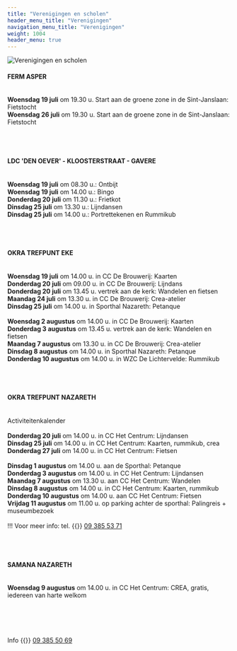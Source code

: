 ```yaml
---
title: "Verenigingen en scholen"
header_menu_title: "Verenigingen"
navigation_menu_title: "Verenigingen"
weight: 1004
header_menu: true
---
```


![Verenigingen en scholen](images/verenigingen-en-scholen.jpg)




#### FERM ASPER
<br>
<b>Woensdag 19 juli</b> om 19.30 u. Start aan de groene zone in de Sint-Janslaan: Fietstocht<br>
<b>Woensdag 26 juli</b> om 19.30 u. Start aan de groene zone in de Sint-Janslaan: Fietstocht<br>
<br>
<br>
<br>





#### LDC 'DEN OEVER' - KLOOSTERSTRAAT - GAVERE
<br>
<b>Woensdag 19 juli</b> om 08.30 u.: Ontbijt<br>
<b>Woensdag 19 juli</b> om 14.00 u.: Bingo<br>
<b>Donderdag 20 juli</b> om 11.30 u.: Frietkot<br>
<b>Dinsdag 25 juli</b> om 13.30 u.: Lijndansen<br>
<b>Dinsdag 25 juli</b> om 14.00 u.: Portrettekenen en Rummikub<br>
<br>
<br>
<br>





#### OKRA TREFPUNT EKE
<br>
<b>Woensdag 19 juli</b> om 14.00 u. in CC De Brouwerij: Kaarten<br>
<b>Donderdag 20 juli</b> om 09.00 u. in CC De Brouwerij: Lijndans<br>
<b>Donderdag 20 juli</b> om 13.45 u. vertrek aan de kerk: Wandelen en fietsen<br>
<b>Maandag 24 juli</b> om 13.30 u. in CC De Brouwerij: Crea-atelier<br>
<b>Dinsdag 25 juli</b> om 14.00 u. in Sporthal Nazareth: Petanque<br>
<br>
<b>Woensdag 2 augustus</b> om 14.00 u. in CC De Brouwerij: Kaarten<br>
<b>Donderdag 3 augustus</b> om 13.45 u. vertrek aan de kerk: Wandelen en fietsen<br>
<b>Maandag 7 augustus</b> om 13.30 u. in CC De Brouwerij: Crea-atelier<br>
<b>Dinsdag 8 augustus</b> om 14.00 u. in Sporthal Nazareth: Petanque<br>
<b>Donderdag 10 augustus</b> om 14.00 u. in WZC De Lichtervelde: Rummikub<br>
<br>
<br>
<br>





#### OKRA TREFPUNT NAZARETH
<br>
Activiteitenkalender<br>
<br>
<b>Donderdag 20 juli</b> om 14.00 u. in CC Het Centrum: Lijndansen<br>
<b>Dinsdag 25 juli</b> om 14.00 u. in CC Het Centrum: Kaarten, rummikub, crea<br>
<b>Donderdag 27 juli</b> om 14.00 u. in CC Het Centrum: Fietsen<br>
<br>
<b>Dinsdag 1 augustus</b> om 14.00 u. aan de Sporthal: Petanque<br>
<b>Donderdag 3 augustus</b> om 14.00 u. in CC Het Centrum: Lijndansen<br>
<b>Maandag 7 augustus</b> om 13.30 u. aan CC Het Centrum: Wandelen<br>
<b>Dinsdag 8 augustus</b> om 14.00 u. in CC Het Centrum: Kaarten, rummikub<br>
<b>Donderdag 10 augustus</b> om 14.00 u. aan CC Het Centrum: Fietsen<br>
<b>Vrijdag 11 augustus</b> om 11.00 u. op parking achter de sporthal: Palingreis + museumbezoek<br>
<br>
!!! Voor meer info: tel. {{<icon class="fa fa-phone">}}&nbsp;<a href="tel:093855371">09 385 53 71</a><br>
<br>
<br>
<br>





#### SAMANA NAZARETH
<br>
<b>Woensdag 9 augustus</b> om 14.00 u. in CC Het Centrum: CREA, gratis, iedereen van harte welkom<br>
<br>
<br>
<br>
<br>
<br>
Info {{<icon class="fa fa-phone">}}&nbsp;<a href="tel:093855069">09 385 50 69</a><br>
<br>
<br>
<br>


